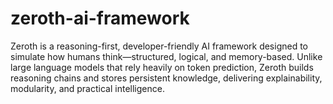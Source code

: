 # zeroth-ai-framework
Zeroth is a reasoning-first, developer-friendly AI framework designed to simulate how humans think—structured, logical, and memory-based. Unlike large language models that rely heavily on token prediction, Zeroth builds reasoning chains and stores persistent knowledge, delivering explainability, modularity, and practical intelligence.
